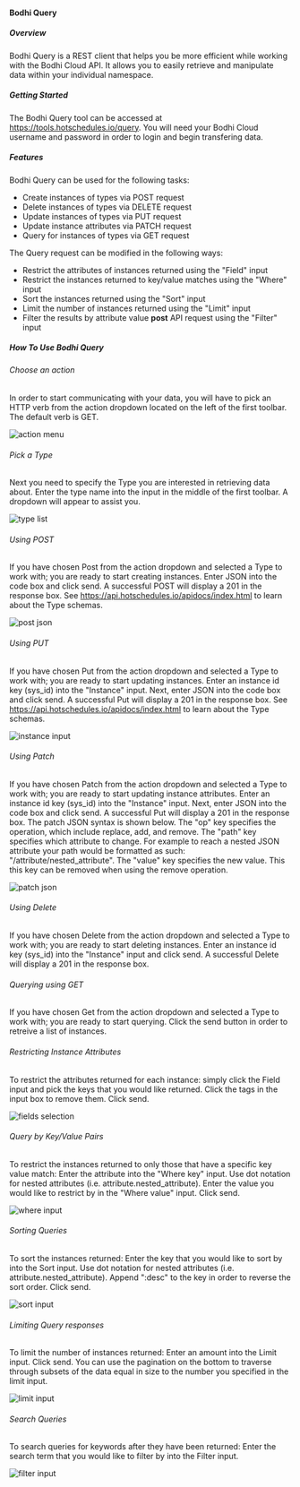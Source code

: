 #### Bodhi Query

##### Overview 

Bodhi Query is a REST client that helps you be more efficient while working with the Bodhi Cloud API. It allows you to easily retrieve and manipulate data within your individual namespace.

##### Getting Started
The Bodhi Query tool can be accessed at https://tools.hotschedules.io/query. You will need your Bodhi Cloud username and password in order to login and begin transfering data.

##### Features
Bodhi Query can be used for the following tasks:

* Create instances of types via POST request
* Delete instances of types via DELETE request
* Update instances of types via PUT request
* Update instance attributes via PATCH request
* Query for instances of types via GET request

The Query request can be modified in the following ways:

* Restrict the attributes of instances returned using the "Field" input
* Restrict the instances returned to key/value matches using the "Where" input
* Sort the instances returned using the "Sort" input
* Limit the number of instances returned using the "Limit" input
* Filter the results by attribute value **post** API request using the "Filter" input

##### How To Use Bodhi Query

###### _Choose an action_

In order to start communicating with your data, you will have to pick an HTTP verb from the action dropdown located on the left of the first toolbar.  The default verb is GET.

![action menu](/images/bq_action.png?raw=true "")

###### _Pick a Type_

Next you need to specify the Type you are interested in retrieving data about. Enter the type name into the input in the middle of the first toolbar. A dropdown will appear to assist you.

![type list](/images/bq_type.png?raw=true "")

###### _Using POST_

If you have chosen Post from the action dropdown and selected a Type to work with; you are ready to start creating instances. Enter JSON into the code box and click send. A successful POST will display a 201 in the response box. See https://api.hotschedules.io/apidocs/index.html to learn about the Type schemas.  

![post json](/images/bq_post.png?raw=true "")

###### _Using PUT_

If you have chosen Put from the action dropdown and selected a Type to work with; you are ready to start updating instances. Enter an instance id key (sys_id) into the "Instance" input. Next, enter JSON into the code box and click send. A successful Put will display a 201 in the response box. See https://api.hotschedules.io/apidocs/index.html to learn about the Type schemas.

![instance input](/images/bq_instance.png?raw=true "")

###### _Using Patch_

If you have chosen Patch from the action dropdown and selected a Type to work with; you are ready to start updating instance attributes. Enter an instance id key (sys_id) into the "Instance" input. Next, enter JSON into the code box and click send. A successful Put will display a 201 in the response box. The patch JSON syntax is shown below. The "op" key specifies the operation, which include replace, add, and remove.  The "path" key specifies which attribute to change. For example to reach a nested JSON attribute your path would be formatted as such: "/attribute/nested_attribute".  The "value" key specifies the new value. This this key can be removed when using the remove operation. 

![patch json](/images/bq_patch.png?raw=true "")

###### _Using Delete_

If you have chosen Delete from the action dropdown and selected a Type to work with; you are ready to start deleting instances. Enter an instance id key (sys_id) into the "Instance" input and click send. A successful Delete will display a 201 in the response box. 

###### _Querying using GET_

If you have chosen Get from the action dropdown and selected a Type to work with; you are ready to start querying. Click the send button in order to retreive a list of instances.

###### _Restricting Instance Attributes_

To restrict the attributes returned for each instance: simply click the Field input and pick the keys that you would like returned. Click the tags in the input box to remove them. Click send.

![fields selection](/images/bq_fields.png?raw=true "")

###### _Query by Key/Value Pairs_

To restrict the instances returned to only those that have a specific key value match: Enter the attribute into the "Where key" input. Use dot notation for nested attributes (i.e. attribute.nested_attribute). Enter the value you would like to restrict by in the "Where value" input. Click send.

![where input](/images/bq_where.png?raw=true "")

###### _Sorting Queries_

To sort the instances returned: Enter the key that you would like to sort by into the Sort input. Use dot notation for nested attributes (i.e. attribute.nested_attribute). Append ":desc" to the key in order to reverse the sort order. Click send.

![sort input](/images/bq_sort.png?raw=true "")

###### _Limiting Query responses_

To limit the number of instances returned: Enter an amount into the Limit input. Click send. You can use the pagination on the bottom to traverse through subsets of the data equal in size to the number you specified in the limit input.

![limit input](/images/bq_limit.png?raw=true "")

###### _Search Queries_

To search queries for keywords after they have been returned: Enter the search term that you would like to filter by into the Filter input.

![filter input](/images/bq_filter.png?raw=true "")